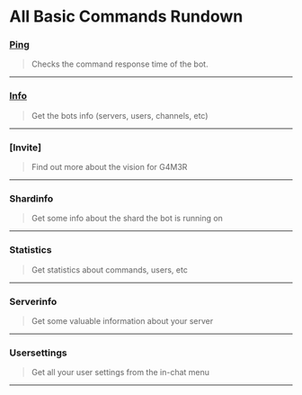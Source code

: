 # All Basic Commands Rundown

### [Ping](/commands/basic/png.md)

> Checks the command response time of the bot.

---

### [Info](/commands/basic/info.md)

> Get the bots info \(servers, users, channels, etc\)

---

### [Invite]

> Find out more about the vision for G4M3R

---

### Shardinfo

> Get some info about the shard the bot is running on

---

### Statistics

> Get statistics about commands, users, etc

---

### Serverinfo

> Get some valuable information about your server

---

### Usersettings

> Get all your user settings from the in-chat menu

---



